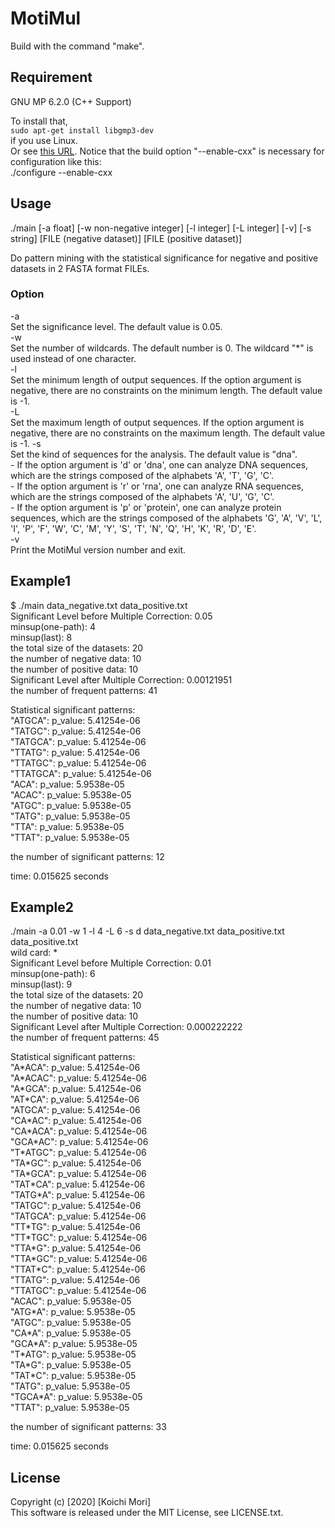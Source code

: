 # MotiMul  

Build with the command "make". 

## Requirement  
 GNU MP 6.2.0  (C++ Support)
 
 To install that,  
 `sudo apt-get install libgmp3-dev`  
 if you use Linux.  
 Or see [this URL](https://gmplib.org/manual/Installing-GMP.html). Notice that the build option "--enable-cxx" is necessary for configuration like this:  
 ./configure --enable-cxx  

## Usage

./main [-a float] [-w non-negative integer] [-l integer] [-L integer] [-v] [-s string] [FILE (negative dataset)] [FILE (positive dataset)]   

Do pattern mining with the statistical significance for negative and positive datasets in 2 FASTA format FILEs.

### Option  
-a <float>  
  Set the significance level. The default value is 0.05.  
-w <non-negative integer>  
  Set the number of wildcards. The default number is 0. The wildcard "\*" is used instead of one character.  
-l <integer>  
  Set the minimum length of output sequences. If the option argument is negative, there are no constraints on the minimum length. The default value is -1.  
-L <integer>  
  Set the maximum length of output sequences. If the option argument is negative, there are no constraints on the maximum length. The default value is -1.
-s <string>  
  Set the kind of sequences for the analysis. The default value is "dna".  
    - If the option argument is 'd' or 'dna', one can analyze DNA sequences, which are the strings composed of the alphabets 'A', 'T', 'G', 'C'.  
    - If the option argument is 'r' or 'rna', one can analyze RNA sequences, which are the strings composed of the alphabets 'A', 'U', 'G', 'C'.  
    - If the option argument is 'p' or 'protein', one can analyze protein sequences, which are the strings composed of the alphabets 'G', 'A', 'V', 'L', 'I', 'P', 'F', 'W', 'C', 'M', 'Y', 'S', 'T', 'N', 'Q', 'H', 'K', 'R', 'D', 'E'.  
-v  
  Print the MotiMul version number and exit.

## Example1  
$ ./main data_negative.txt data_positive.txt   
Significant Level before Multiple Correction: 0.05  
minsup(one-path): 4  
minsup(last): 8  
the total size of the datasets: 20  
the number of negative data: 10  
the number of positive data: 10  
Significant Level after Multiple Correction: 0.00121951  
the number of frequent patterns: 41  

Statistical significant patterns:  
"ATGCA": p_value: 5.41254e-06  
"TATGC": p_value: 5.41254e-06  
"TATGCA": p_value: 5.41254e-06  
"TTATG": p_value: 5.41254e-06  
"TTATGC": p_value: 5.41254e-06  
"TTATGCA": p_value: 5.41254e-06  
"ACA": p_value: 5.9538e-05  
"ACAC": p_value: 5.9538e-05  
"ATGC": p_value: 5.9538e-05  
"TATG": p_value: 5.9538e-05  
"TTA": p_value: 5.9538e-05  
"TTAT": p_value: 5.9538e-05  

the number of significant patterns: 12

time: 0.015625 seconds

## Example2  
./main -a 0.01 -w 1 -l 4 -L 6 -s d data_negative.txt data_positive.txt data_positive.txt  
wild card: \*  
Significant Level before Multiple Correction: 0.01  
minsup(one-path): 6  
minsup(last): 9  
the total size of the datasets: 20  
the number of negative data: 10  
the number of positive data: 10  
Significant Level after Multiple Correction: 0.000222222  
the number of frequent patterns: 45  
  
Statistical significant patterns:  
"A\*ACA": p_value: 5.41254e-06  
"A\*ACAC": p_value: 5.41254e-06  
"A\*GCA": p_value: 5.41254e-06  
"AT\*CA": p_value: 5.41254e-06  
"ATGCA": p_value: 5.41254e-06  
"CA\*AC": p_value: 5.41254e-06  
"CA\*ACA": p_value: 5.41254e-06  
"GCA\*AC": p_value: 5.41254e-06  
"T\*ATGC": p_value: 5.41254e-06  
"TA\*GC": p_value: 5.41254e-06  
"TA\*GCA": p_value: 5.41254e-06  
"TAT\*CA": p_value: 5.41254e-06  
"TATG\*A": p_value: 5.41254e-06  
"TATGC": p_value: 5.41254e-06  
"TATGCA": p_value: 5.41254e-06  
"TT\*TG": p_value: 5.41254e-06  
"TT\*TGC": p_value: 5.41254e-06  
"TTA\*G": p_value: 5.41254e-06  
"TTA\*GC": p_value: 5.41254e-06  
"TTAT\*C": p_value: 5.41254e-06  
"TTATG": p_value: 5.41254e-06  
"TTATGC": p_value: 5.41254e-06  
"ACAC": p_value: 5.9538e-05   
"ATG\*A": p_value: 5.9538e-05   
"ATGC": p_value: 5.9538e-05  
"CA\*A": p_value: 5.9538e-05  
"GCA\*A": p_value: 5.9538e-05  
"T\*ATG": p_value: 5.9538e-05  
"TA\*G": p_value: 5.9538e-05  
"TAT\*C": p_value: 5.9538e-05  
"TATG": p_value: 5.9538e-05  
"TGCA\*A": p_value: 5.9538e-05  
"TTAT": p_value: 5.9538e-05  
  
the number of significant patterns: 33  
  
time: 0.015625 seconds  

## License  

Copyright (c) [2020] [Koichi Mori]  
This software is released under the MIT License, see LICENSE.txt.  